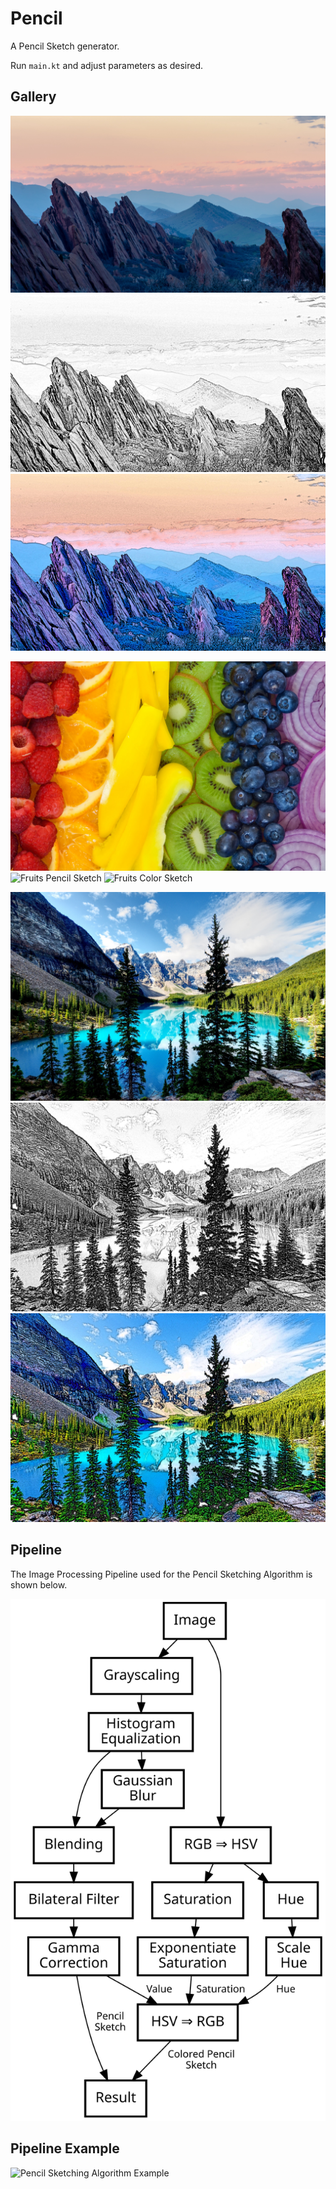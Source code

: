 # Pencil

A Pencil Sketch generator.

Run `main.kt` and adjust parameters as desired.

## Gallery

![Rock Formation](Results/rocks.jpg)
![Rock Formation Pencil Sketch](Results/rocks_result.jpg)
![Rock Formation Color Sketch](Results/rocks_colored.jpg)

![Fruits](Results/fruits.jpg)
![Fruits Pencil Sketch](Results/fruits_gray.jpg)
![Fruits Color Sketch](Results/fruits_pencil.jpg)

![River](Results/river.jpg)
![River Pencil Sketch](Results/river_result.jpg)
![River Color Sketch](Results/river_colored.jpg)

## Pipeline

The Image Processing Pipeline used for the Pencil Sketching Algorithm is shown below.

<img src="Docs/pipeline.svg" alt="Pencil Sketching Algorithm Pipeline" />

## Pipeline Example

<img src="Docs/Pipeline-Tree.png" alt="Pencil Sketching Algorithm Example" />